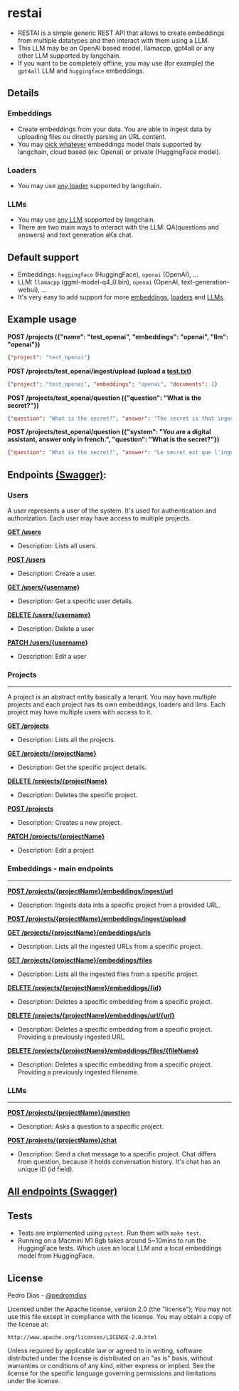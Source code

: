 # restai

* RESTAI is a simple generic REST API that allows to create embeddings from multiple datatypes and then interact with them using a LLM.
* This LLM may be an OpenAI based model, llamacpp, gpt4all or any other LLM supported by langchain.
* If you want to be completely offline, you may use (for example) the `gpt4all` LLM and `huggingface` embeddings.
## Details
### Embeddings
* Create embeddings from your data. You are able to ingest data by uploading files ou directly parsing an URL content.
* You may [pick whatever](modules/embeddings.py) embeddings model thats supported by langchain, cloud based (ex: Openai) or private (HuggingFace model).

### Loaders
* You may use [any loader](modules/loaders.py) supported by langchain.

### LLMs
* You may use [any LLM](modules/llms.py) supported by langchain.
* There are two main ways to interact with the LLM: QA(questions and answers) and text generation aKa chat.

## Default support

* Embeddings: `huggingface` (HuggingFace), `openai` (OpenAI), ...
* LLM: `llamacpp` (ggml-model-q4_0.bin), `openai` (OpenAI, text-generation-webui), ...
* It's very easy to add support for more [embeddings](modules/embeddings.py), [loaders](modules/loaders.py) and [LLMs](modules/llms.py).

## Example usage

**POST /projects ({"name": "test_openai",  "embeddings": "openai", "llm": "openai"})**
```json 
{"project": "test_openai"}
```

**POST /projects/test_openai/ingest/upload (upload a [test.txt](tests/test.txt))**
```json 
{"project": "test_openai", "embeddings": "openai", "documents": 2}
```

**POST /projects/test_openai/question ({"question": "What is the secret?"})**
```json 
{"question": "What is the secret?", "answer": "The secret is that ingenuity should be bigger than politics and corporate greed."}
```

**POST /projects/test_openai/question ({"system": "You are a digital assistant, answer only in french.", "question": "What is the secret?"})**
```json 
{"question": "What is the secret?", "answer": "Le secret est que l'ingéniosité doit être plus grande que la politique et la cupidité des entreprises."}
```

## Endpoints [(Swagger)](https://apocas.github.io/restai/):

### Users

A user represents a user of the system. It's used for authentication and authorization. Each user may have access to multiple projects.

[**GET /users**](https://apocas.github.io/restai/#/default/read_users_users_get)

- Description: Lists all users.

[**POST /users**](https://apocas.github.io/restai/#/default/create_user_users_post)

- Description: Create a user.

[**GET /users/{username}**](https://apocas.github.io/restai/#/default/get_user_users__username__get)

- Description: Get a specific user details.


[**DELETE /users/{username}**](https://apocas.github.io/restai/#/default/delete_user_users__username__delete)

- Description: Delete a user

[**PATCH /users/{username}**](https://apocas.github.io/restai/#/default/update_user_users__username__patch)

- Description: Edit a user

### Projects

---

A project is an abstract entity basically a tenant. You may have multiple projects and each project has its own embeddings, loaders and llms. Each project may have multiple users with access to it.

[**GET /projects**](https://apocas.github.io/restai/#/projects/get_projects)

- Description: Lists all the projects.

[**GET /projects/{projectName}**](https://apocas.github.io/restai/#/default/get_project_projects__projectName__get)

- Description: Get the specific project details.

[**DELETE /projects/{projectName}**](https://apocas.github.io/restai/#/default/delete_project_projects__projectName__delete)

- Description: Deletes the specific project.

[**POST /projects**](https://apocas.github.io/restai/#/default/create_project_projects_post)

- Description: Creates a new project.

[**PATCH /projects/{projectName}**](https://apocas.github.io/restai/#/default/edit_project_projects__projectName__patch)

- Description: Edit a project

### Embeddings - main endpoints

---

[**POST /projects/{projectName}/embeddings/ingest/url**](https://apocas.github.io/restai/#/default/ingest_url_projects__projectName__embeddings_ingest_url_post)

- Description: Ingests data into a specific project from a provided URL.

[**POST /projects/{projectName}/embeddings/ingest/upload**](https://apocas.github.io/restai/#/default/ingest_file_projects__projectName__embeddings_ingest_upload_post)

[**GET /projects/{projectName}/embeddings/urls**](https://apocas.github.io/restai/#/default/list_urls_projects__projectName__embeddings_urls_get)
- Description: Lists all the ingested URLs from a specific project.

[**GET /projects/{projectName}/embeddings/files**](https://apocas.github.io/restai/#/default/list_files_projects__projectName__embeddings_files_get)
- Description: Lists all the ingested files from a specific project.

[**DELETE /projects/{projectName}/embeddings/{id}**](https://apocas.github.io/restai/#/default/delete_embedding_projects__projectName__embeddings__id__delete)

- Description: Deletes a specific embedding from a specific project.

[**DELETE /projects/{projectName}/embeddings/url/{url}**](https://apocas.github.io/restai/#/default/delete_url_projects__projectName__embeddings_url__url__delete)

- Description: Deletes a specific embedding from a specific project. Providing a previously ingested URL.

[**DELETE /projects/{projectName}/embeddings/files/{fileName}**](https://apocas.github.io/restai/#/default/delete_file_projects__projectName__embeddings_files__fileName__delete)

- Description: Deletes a specific embedding from a specific project. Providing a previously ingested filename.

### LLMs

---

[**POST /projects/{projectName}/question**](https://apocas.github.io/restai/#/default/question_project_projects__projectName__question_post)

- Description: Asks a question to a specific project.

[**POST /projects/{projectName}/chat**](https://apocas.github.io/restai/#/default/chat_project_projects__projectName__chat_post)

- Description: Send a chat message to a specific project. Chat differs from question, because it holds conversation history. It's chat has an unique ID (id field).

## [All endpoints (Swagger)](https://apocas.github.io/restai/)

## Tests

 * Tests are implemented using `pytest`. Run them with `make test`.
 * Running on a Macmini M1 8gb takes around 5~10mins to run the HuggingFace tests. Which uses an local LLM and a local embeddings model from HuggingFace.

## License

Pedro Dias - [@pedromdias](https://twitter.com/pedromdias)

Licensed under the Apache license, version 2.0 (the "license"); You may not use this file except in compliance with the license. You may obtain a copy of the license at:

    http://www.apache.org/licenses/LICENSE-2.0.html

Unless required by applicable law or agreed to in writing, software distributed under the license is distributed on an "as is" basis, without warranties or conditions of any kind, either express or implied. See the license for the specific language governing permissions and limitations under the license.
